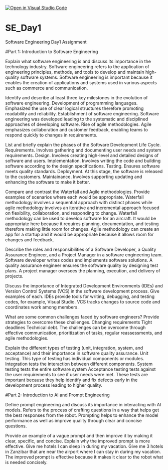 [![Open in Visual Studio Code](https://classroom.github.com/assets/open-in-vscode-2e0aaae1b6195c2367325f4f02e2d04e9abb55f0b24a779b69b11b9e10269abc.svg)](https://classroom.github.com/online_ide?assignment_repo_id=15625165&assignment_repo_type=AssignmentRepo)
# SE_Day1
Software Engineering Day1 Assignment

#Part 1: Introduction to Software Engineering

Explain what software engineering is and discuss its importance in the technology industry.
Software engineering refers to the application of engineering principles, methods, and tools to develop and maintain high-quality software systems. Software engineering is important because it enables the creation of applications and systems used in various aspects such as commerce and communication.


Identify and describe at least three key milestones in the evolution of software engineering.
Development of programming languages. Emphasized the use of clear logical structures therefore promoting readability and reliability.
Establishment of software engineering. Software engineering was developed leading to the systematic and disciplined approaches of developing software.
Rise of agile methodologies. Agile emphasizes collaboration and customer feedback, enabling teams to respond quickly to changes in requirements.


List and briefly explain the phases of the Software Development Life Cycle.
Requirements. Involves gathering and documenting user needs and system requirements.
Design. Involves creating high-level and detailed designs of software and users.
Implementation. Involves writing the code and building software according to the design specifications.
Testing. Ensures software meets quality standards.
Deployment. At this stage, the software is released to the customers.
Maintainance. Involves supporting updating and enhancing the software to make it better.


Compare and contrast the Waterfall and Agile methodologies. Provide examples of scenarios where each would be appropriate.
Waterfall methodology involves a sequential approach with distinct phases while agile methodology involves an iterative and incremental approach focused on flexibility, collaboration, and responding to change.
Waterfall methodology can be used to develop software for an aircraft. It would be appropriate here because it requires planning, documentation, and testing therefore making little room for changes.
Agile methodology can create an app for a startup and it would be appropriate because it allows room for changes and feedback.



Describe the roles and responsibilities of a Software Developer, a Quality Assurance Engineer, and a Project Manager in a software engineering team.
Software developer writes codes and implements software solutions.
A quality assurance engineer ensures the software quality by designing test plans.
A project manager oversees the planning, execution, and delivery of projects.


Discuss the importance of Integrated Development Environments (IDEs) and Version Control Systems (VCS) in the software development process. Give examples of each.
IDEs provide tools for writing, debugging, and testing codes, for example, Visual Studio.
VCS tracks changes to source code and coordinates work among members.


What are some common challenges faced by software engineers? Provide strategies to overcome these challenges.
Changing requirements
Tight deadlines
Technical debt.
The challenges can be overcome through effective communication, prioritization of tasks, regular reassessments, and agile methodologies.


Explain the different types of testing (unit, integration, system, and acceptance) and their importance in software quality assurance.
Unit testing. This type of testing has individual components or modules.
Integration tests the interaction between different components.
System testing tests the entire software system
Acceptance testing tests against the user requirements to see if user needs were met.
These tests are important because they help identify and fix defects early in the development process leading to higher quality.


#Part 2: Introduction to AI and Prompt Engineering


Define prompt engineering and discuss its importance in interacting with AI models.
Refers to the process of crafting questions in a way that helps get the best responses from the robot. Prompting helps to enhance the model performance as well as improve quality through clear and concise questions.


Provide an example of a vague prompt and then improve it by making it clear, specific, and concise. Explain why the improved prompt is more effective.
Give me hotels I can sleep in during my vacation.
Give me 3 hotels in Zanzibar that are near the airport where I can stay in during my vacation.
The improved prompt is effective because it makes it clear to the robot what is needed concisely.
